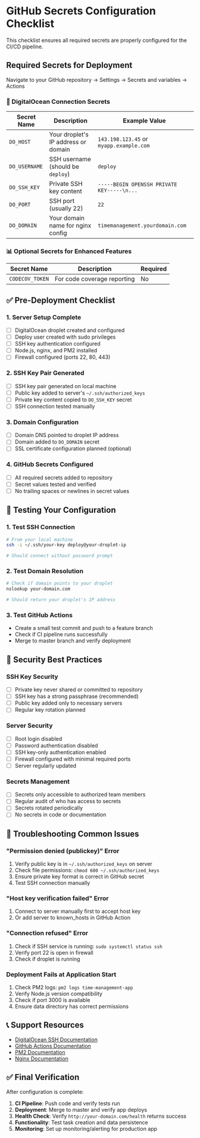 # GitHub Secrets Configuration Checklist

This checklist ensures all required secrets are properly configured for the CI/CD pipeline.

## Required Secrets for Deployment

Navigate to your GitHub repository → Settings → Secrets and variables → Actions

### 🔑 DigitalOcean Connection Secrets

| Secret Name | Description | Example Value |
|-------------|-------------|---------------|
| `DO_HOST` | Your droplet's IP address or domain | `143.198.123.45` or `myapp.example.com` |
| `DO_USERNAME` | SSH username (should be `deploy`) | `deploy` |
| `DO_SSH_KEY` | Private SSH key content | `-----BEGIN OPENSSH PRIVATE KEY-----\n...` |
| `DO_PORT` | SSH port (usually 22) | `22` |
| `DO_DOMAIN` | Your domain name for nginx config | `timemanagement.yourdomain.com` |

### 📊 Optional Secrets for Enhanced Features

| Secret Name | Description | Required |
|-------------|-------------|----------|
| `CODECOV_TOKEN` | For code coverage reporting | No |

## ✅ Pre-Deployment Checklist

### 1. Server Setup Complete
- [ ] DigitalOcean droplet created and configured
- [ ] Deploy user created with sudo privileges
- [ ] SSH key authentication configured
- [ ] Node.js, nginx, and PM2 installed
- [ ] Firewall configured (ports 22, 80, 443)

### 2. SSH Key Pair Generated
- [ ] SSH key pair generated on local machine
- [ ] Public key added to server's `~/.ssh/authorized_keys`
- [ ] Private key content copied to `DO_SSH_KEY` secret
- [ ] SSH connection tested manually

### 3. Domain Configuration
- [ ] Domain DNS pointed to droplet IP address
- [ ] Domain added to `DO_DOMAIN` secret
- [ ] SSL certificate configuration planned (optional)

### 4. GitHub Secrets Configured
- [ ] All required secrets added to repository
- [ ] Secret values tested and verified
- [ ] No trailing spaces or newlines in secret values

## 🧪 Testing Your Configuration

### 1. Test SSH Connection
```bash
# From your local machine
ssh -i ~/.ssh/your-key deploy@your-droplet-ip

# Should connect without password prompt
```

### 2. Test Domain Resolution
```bash
# Check if domain points to your droplet
nslookup your-domain.com

# Should return your droplet's IP address
```

### 3. Test GitHub Actions
- Create a small test commit and push to a feature branch
- Check if CI pipeline runs successfully
- Merge to master branch and verify deployment

## 🚨 Security Best Practices

### SSH Key Security
- [ ] Private key never shared or committed to repository
- [ ] SSH key has a strong passphrase (recommended)
- [ ] Public key added only to necessary servers
- [ ] Regular key rotation planned

### Server Security
- [ ] Root login disabled
- [ ] Password authentication disabled
- [ ] SSH key-only authentication enabled
- [ ] Firewall configured with minimal required ports
- [ ] Server regularly updated

### Secrets Management
- [ ] Secrets only accessible to authorized team members
- [ ] Regular audit of who has access to secrets
- [ ] Secrets rotated periodically
- [ ] No secrets in code or documentation

## 🔧 Troubleshooting Common Issues

### "Permission denied (publickey)" Error
1. Verify public key is in `~/.ssh/authorized_keys` on server
2. Check file permissions: `chmod 600 ~/.ssh/authorized_keys`
3. Ensure private key format is correct in GitHub secret
4. Test SSH connection manually

### "Host key verification failed" Error
1. Connect to server manually first to accept host key
2. Or add server to known_hosts in GitHub Action

### "Connection refused" Error
1. Check if SSH service is running: `sudo systemctl status ssh`
2. Verify port 22 is open in firewall
3. Check if droplet is running

### Deployment Fails at Application Start
1. Check PM2 logs: `pm2 logs time-management-app`
2. Verify Node.js version compatibility
3. Check if port 3000 is available
4. Ensure data directory has correct permissions

## 📞 Support Resources

- [DigitalOcean SSH Documentation](https://docs.digitalocean.com/products/droplets/how-to/connect-with-ssh/)
- [GitHub Actions Documentation](https://docs.github.com/en/actions)
- [PM2 Documentation](https://pm2.keymetrics.io/docs/)
- [Nginx Documentation](https://nginx.org/en/docs/)

## ✅ Final Verification

After configuration is complete:

1. **CI Pipeline**: Push code and verify tests run
2. **Deployment**: Merge to master and verify app deploys
3. **Health Check**: Verify `http://your-domain.com/health` returns success
4. **Functionality**: Test task creation and data persistence
5. **Monitoring**: Set up monitoring/alerting for production app